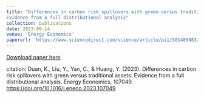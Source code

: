 ```yaml
---
title: "Differences in carbon risk spillovers with green versus traditional assets: 
Evidence from a full distributional analysis"
collection: publications
date: 2023-09-14
venue: 'Energy Economics'
paperurl: 'https://www.sciencedirect.com/science/article/pii/S0140988323005479'
---
```


[Download paper here](https://www.sciencedirect.com/science/article/pii/S0140988323005479?via%3Dihub)

citation: Duan, K., Liu, Y., Yan, C., & Huang, Y. (2023). Differences in carbon risk spillovers with green versus traditional assets: Evidence from a full distributional analysis. Energy Economics, 107049. https://doi.org/10.1016/j.eneco.2023.107049
